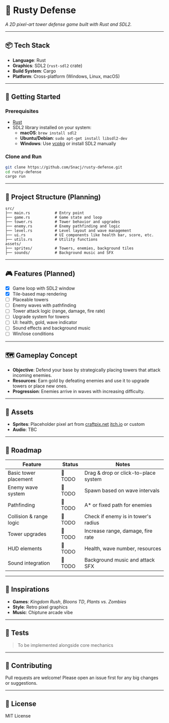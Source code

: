 # 🏰 Rusty Defense

_A 2D pixel-art tower defense game built with Rust and SDL2._

---

## 📦 Tech Stack

- **Language**: Rust
- **Graphics**: SDL2 (`rust-sdl2` crate)
- **Build System**: Cargo
- **Platform**: Cross-platform (Windows, Linux, macOS)

---

## 🚀 Getting Started

### Prerequisites

- [Rust](https://www.rust-lang.org/tools/install)
- SDL2 library installed on your system:
  - **macOS**: `brew install sdl2`
  - **Ubuntu/Debian**: `sudo apt-get install libsdl2-dev`
  - **Windows**: Use [vcpkg](https://github.com/microsoft/vcpkg) or install SDL2 manually

### Clone and Run

```bash
git clone https://github.com/Snacj/rusty-defense.git
cd rusty-defense
cargo run
```

---

## 🧱 Project Structure (Planning)

```
src/
├── main.rs           # Entry point
├── game.rs           # Game state and loop
├── tower.rs          # Tower behavior and upgrades
├── enemy.rs          # Enemy pathfinding and logic
├── level.rs          # Level layout and wave management
├── ui.rs             # UI components like health bar, score, etc.
├── utils.rs          # Utility functions
assets/
├── sprites/          # Towers, enemies, background tiles
├── sounds/           # Background music and SFX
```

---

## 🎮 Features (Planned)

- [x] Game loop with SDL2 window
- [x] Tile-based map rendering
- [ ] Placeable towers
- [ ] Enemy waves with pathfinding
- [ ] Tower attack logic (range, damage, fire rate)
- [ ] Upgrade system for towers
- [ ] UI: health, gold, wave indicator
- [ ] Sound effects and background music
- [ ] Win/lose conditions

---

## 🗺️ Gameplay Concept

- **Objective**: Defend your base by strategically placing towers that attack incoming enemies.
- **Resources**: Earn gold by defeating enemies and use it to upgrade towers or place new ones.
- **Progression**: Enemies arrive in waves with increasing difficulty.

---

## 🎨 Assets

- **Sprites**: Placeholder pixel art from [craftpix.net](https://craftpix.net/) [itch.io](https://itch.io/)  or custom
- **Audio**: TBC

---

## 📅 Roadmap

| Feature                  | Status  | Notes                                  |
|--------------------------|---------|----------------------------------------|
| Basic tower placement    | 🔲 TODO | Drag & drop or click-to-place system   |
| Enemy wave system        | 🔲 TODO | Spawn based on wave intervals          |
| Pathfinding              | 🔲 TODO | A* or fixed path for enemies           |
| Collision & range logic  | 🔲 TODO | Check if enemy is in tower's radius    |
| Tower upgrades           | 🔲 TODO | Increase range, damage, fire rate      |
| HUD elements             | 🔲 TODO | Health, wave number, resources         |
| Sound integration        | 🔲 TODO | Background music and attack SFX        |

---

## 🧠 Inspirations

- **Games**: *Kingdom Rush*, *Bloons TD*, *Plants vs. Zombies*
- **Style**: Retro pixel graphics
- **Music**: Chiptune arcade vibe

---

## 🧪 Tests

> To be implemented alongside core mechanics

---

## 🙌 Contributing

Pull requests are welcome! Please open an issue first for any big changes or suggestions.

---

## 📜 License

MIT License

